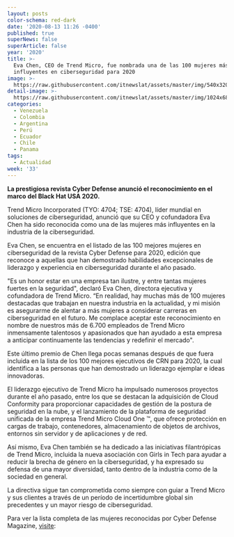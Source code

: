 ```yaml
---
layout: posts
color-schema: red-dark
date: '2020-08-13 11:26 -0400'
published: true
superNews: false
superArticle: false
year: '2020'
title: >-
  Eva Chen, CEO de Trend Micro, fue nombrada una de las 100 mujeres más
  influyentes en ciberseguridad para 2020
image: >-
  https://raw.githubusercontent.com/itnewslat/assets/master/img/540x320/Eva-Chen-p.jpg
detail-image: >-
  https://raw.githubusercontent.com/itnewslat/assets/master/img/1024x680/Eva-Chen-g.jpg
categories:
  - Venezuela
  - Colombia
  - Argentina
  - Perú
  - Ecuador
  - Chile
  - Panama
tags:
  - Actualidad
week: '33'
---
```

**La prestigiosa revista Cyber Defense anunció el reconocimiento en el marco del Black Hat USA 2020.**

Trend Micro Incorporated (TYO: 4704; TSE: 4704), líder mundial en soluciones de ciberseguridad, anunció que su CEO y cofundadora Eva Chen ha sido reconocida como una de las mujeres más influyentes en la industria de la ciberseguridad.

Eva Chen, se encuentra en el listado de las 100 mejores mujeres en ciberseguridad de la revista Cyber Defense para 2020, edición que reconoce a aquellas que han demostrado habilidades excepcionales  de liderazgo y experiencia en ciberseguridad durante el año pasado.

"Es un honor estar en una empresa tan ilustre, y entre tantas mujeres fuertes en la seguridad", declaró Eva Chen, directora ejecutiva y cofundadora de Trend Micro. “En realidad, hay muchas más de 100 mujeres destacadas que trabajan en nuestra industria en la actualidad, y mi misión es asegurarme de alentar a más mujeres a considerar carreras en ciberseguridad en el futuro. Me complace aceptar este reconocimiento en nombre de nuestros más de 6.700 empleados de Trend Micro inmensamente talentosos y apasionados que han ayudado a esta empresa a anticipar continuamente las tendencias y redefinir el mercado".

Este último premio de Chen llega pocas semanas después de que fuera incluida en la lista de los 100 mejores ejecutivos de CRN para 2020, la cual identifica a las personas que han demostrado un liderazgo ejemplar e ideas innovadoras.

El liderazgo ejecutivo de Trend Micro ha impulsado numerosos proyectos durante el año pasado, entre los que se destacan la adquisición de Cloud Conformity para proporcionar capacidades de gestión de la postura de seguridad en la nube, y el lanzamiento de la plataforma de seguridad unificada de la empresa Trend Micro Cloud One ™, que ofrece protección en cargas de trabajo, contenedores, almacenamiento de objetos de archivos, entornos sin servidor y de aplicaciones y de red.

Así mismo, Eva Chen también se ha dedicado a las iniciativas filantrópicas de Trend Micro, incluida la nueva asociación con Girls in Tech para ayudar a reducir la brecha de género en la ciberseguridad, y ha expresado su defensa de una mayor diversidad, tanto dentro de la industria como de la sociedad en general.

La directiva sigue tan comprometida como siempre con guiar a Trend Micro y sus clientes a través de un período de incertidumbre global sin precedentes y un mayor riesgo de ciberseguridad.  

Para ver la lista completa de las mujeres reconocidas por Cyber Defense Magazine, [visite](https://cyberdefenseawards.com/top-100-women-in-cybersecurity-for-2020/): 
